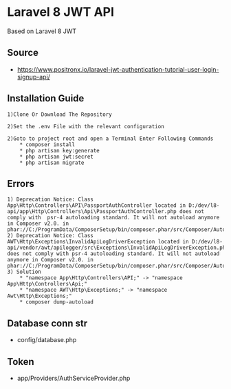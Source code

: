 # Laravel 8 JWT API 
Based on Laravel 8 JWT

## Source
* https://www.positronx.io/laravel-jwt-authentication-tutorial-user-login-signup-api/

## Installation Guide
    1)Clone Or Download The Repository

    2)Set the .env File with the relevant configuration

    2)Goto to project root and open a Terminal Enter Following Commands 
        * composer install
        * php artisan key:generate
        * php artisan jwt:secret
        * php artisan migrate
        
        
## Errors
    1) Deprecation Notice: Class App\Http\Controllers\API\PassportAuthController located in D:/dev/l8-api/app\Http\Controllers\Api\PassportAuthController.php does not comply with  psr-4 autoloading standard. It will not autoload anymore in Composer v2.0. in phar://C:/ProgramData/ComposerSetup/bin/composer.phar/src/Composer/Autoload/ClassMapGenerator.php:201
    2) Deprecation Notice: Class AWT\Http\Exceptions\InvalidApiLogDriverException located in D:/dev/l8-api/vendor/awt/apilogger/src\Exceptions\InvalidApiLogDriverException.php does not comply with psr-4 autoloading standard. It will not autoload anymore in Composer v2.0. in phar://C:/ProgramData/ComposerSetup/bin/composer.phar/src/Composer/Autoload/ClassMapGenerator.php:201
    3) Solution 
        * "namespace App\Http\Controllers\API;" -> "namespace App\Http\Controllers\Api;"
        * "namespace AWT\Http\Exceptions;" -> "namespace Awt\Http\Exceptions;"
        * composer dump-autoload

## Database conn str
* config/database.php
## Token
* app/Providers/AuthServiceProvider.php
